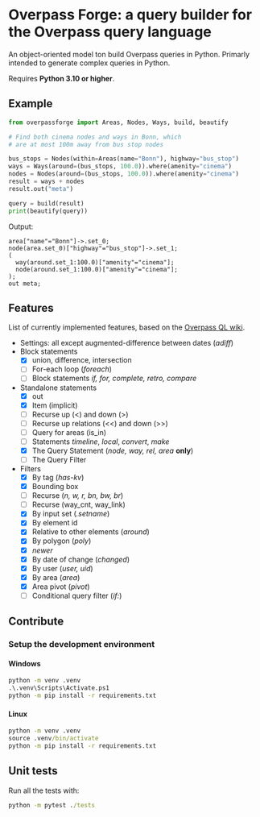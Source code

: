 # Overpass Forge: a query builder for the Overpass query language

An object-oriented model ton build Overpass queries in Python. Primarly intended
to generate complex queries in Python.

Requires **Python 3.10 or higher**.

## Example

```python
from overpassforge import Areas, Nodes, Ways, build, beautify

# Find both cinema nodes and ways in Bonn, which
# are at most 100m away from bus stop nodes

bus_stops = Nodes(within=Areas(name="Bonn"), highway="bus_stop")
ways = Ways(around=(bus_stops, 100.0)).where(amenity="cinema")
nodes = Nodes(around=(bus_stops, 100.0)).where(amenity="cinema")
result = ways + nodes
result.out("meta")

query = build(result)
print(beautify(query))
```

Output:

```text
area["name"="Bonn"]->.set_0;
node(area.set_0)["highway"="bus_stop"]->.set_1;
(
  way(around.set_1:100.0)["amenity"="cinema"];
  node(around.set_1:100.0)["amenity"="cinema"];
);
out meta;
```

## Features

List of currently implemented features, based on the [Overpass QL wiki](https://wiki.openstreetmap.org/wiki/Overpass_API/Overpass_QL).

- Settings: all except augmented-difference between dates (*adiff*)
- Block statements
  - [x] union, difference, intersection
  - [ ] For-each loop (*foreach*)
  - [ ] Block statements *if, for, complete, retro, compare*
- Standalone statements
  - [x] out
  - [x] Item (implicit)
  - [ ] Recurse up (<) and down (>)
  - [ ] Recurse up relations (<<) and down (>>)
  - [ ] Query for areas (is_in)
  - [ ] Statements *timeline*, *local*, *convert*, *make*
  - [x] The Query Statement (*node, way, rel, area* **only**)
  - [ ] The Query Filter
- Filters
  - [x] By tag (*has-kv*)
  - [x] Bounding box
  - [ ] Recurse (*n, w, r, bn, bw, br*)
  - [ ] Recurse (way_cnt, way_link)
  - [x] By input set (*.setname*)
  - [x] By element id
  - [x] Relative to other elements (*around*)
  - [x] By polygon (*poly*)
  - [x] *newer*
  - [x] By date of change (*changed*)
  - [x] By user (*user, uid*)
  - [x] By area (*area*)
  - [x] Area pivot (*pivot*)
  - [ ] Conditional query filter (*if:*)

## Contribute

### Setup the development environment

#### Windows

```cmd
python -m venv .venv
.\.venv\Scripts\Activate.ps1
python -m pip install -r requirements.txt
```

#### Linux

```cmd
python -m venv .venv
source .venv/bin/activate
python -m pip install -r requirements.txt
```

## Unit tests

Run all the tests with:

```cmd
python -m pytest ./tests
```
